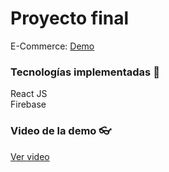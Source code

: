 <h1>Proyecto final</h1>
E-Commerce: 
<a href="https://ecommerce-wpay.netlify.app/">Demo </a>

<h3>Tecnologías implementadas 🚀</h3>
React JS <br>
Firebase
<vr></vr>
<h3>Video de la demo  👓 </h3>
<a href="https://drive.google.com/file/d/1rIp313jJVTa94x10txcnQEvK-Dlwnwbg/view?usp=sharing"> Ver video </a>

